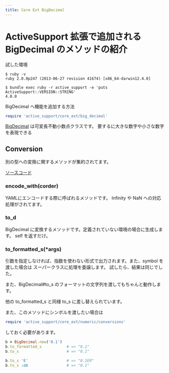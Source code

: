 ```yaml
---
title: Core Ext BigDecimal
---
```

ActiveSupport 拡張で追加される BigDecimal のメソッドの紹介
================================================================================

試した環境

```
$ ruby -v
ruby 2.0.0p247 (2013-06-27 revision 41674) [x86_64-darwin12.4.0]
```

```
$ bundle exec ruby -r active_support -e 'puts ActiveSupport::VERSION::STRING'
4.0.0
```

BigDecimal へ機能を追加する方法

```ruby
require 'active_support/core_ext/big_decimal'
```

[BigDecimal](http://rurema.clear-code.com/query:BigDecimal/) は可変長不動小数点クラスです。
要するに大きな数字や小さな数字を表現できる

Conversion
--------------------------------------------------------------------------------

別の型への変換に関するメソッドが集約されてます。

[ソースコード](https://github.com/rails/rails/blob/v4.0.0.rc1/activesupport/lib/active_support/core_ext/big_decimal/conversions.rb)

### encode_with(corder)

YAMLにエンコードする際に呼ばれるメソッドです。
Infinity や NaN への対応処理がされてます。

### to_d

BigDecimal に変換するメソッドです。定義されていない環境の場合に生成します。
self を返すだけ。

### to_formatted_s(*args)

引数を指定しなければ、指数を使わない形式で出力されます。また、symbol を渡した場合は スーパークラスに処理を委譲します。 試したら、結果は同じでした。

また、BigDecimal#to_s のフォーマットの文字列を渡してもちゃんと動作します。

他の to_formatted_s と同様 to_s に差し替えられています。


また、このメソッドにシンボルを渡したい場合は

```ruby
require 'active_support/core_ext/numeric/conversions'
```

しておく必要があります。

```ruby
b = BigDecimal.new('0.1')
b.to_formatted_s           # => "0.1"
b.to_s                     # => "0.1"

b.to_s 'E'                 # => "0.1E0"
b.to_s :db                 # => "0.1"
```
